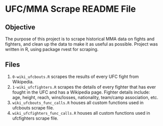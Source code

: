 UFC/MMA Scrape README File
========

Objective
---------

The purpose of this project is to scrape historical MMA data on fights and fighters, 
and clean up the data to make it as useful as possible. Project was written in R, 
using package rvest for scraping.

Files
-----

1. `0-wiki_ufcbouts.R` scrapes the results of every UFC fight from Wikipedia.
2. `1-wiki_ufcfighters.R` scrapes the details of every fighter that has ever fought 
in the UFC and has a Wikipedia page. Fighter details include: age, height, reach, wins/losses, nationality, team/camp association, etc.
3. `wiki_ufcbouts_func_calls.R` houses all custom functions used in ufcbouts scrape file.
4. `wiki_ufcfighters_func_calls.R` houses all custom functions used in ufcfighters scrape file.